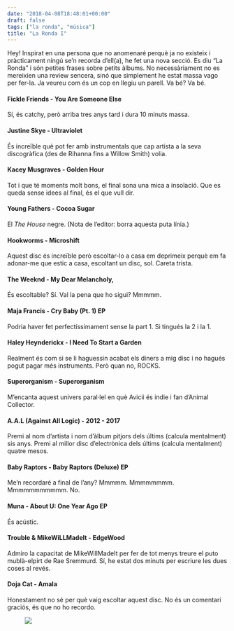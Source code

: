 ```yaml
---
date: "2018-04-08T18:48:01+00:00"
draft: false
tags: ["la ronda", "música"]
title: "La Ronda I"
---
```

Hey! Inspirat en una persona que no anomenaré perquè ja no existeix i pràcticament ningú se’n recorda d’ell(a), he fet una nova secció. Es diu “La Ronda” i són petites frases sobre petits àlbums. No necessàriament no es mereixien una review sencera, sinó que simplement he estat massa vago per fer-la. Ja veureu com és un cop en llegiu un parell. Va bé? Va bé.<!-- more -->

#### Fickle Friends - You Are Someone Else

Sí, és catchy, però arriba tres anys tard i dura 10 minuts massa.

#### Justine Skye - Ultraviolet

És increïble què pot fer amb instrumentals que cap artista a la seva discogràfica (des de Rihanna fins a Willow Smith) volia.

#### Kacey Musgraves - Golden Hour

Tot i que té moments molt bons, el final sona una mica a insolació. Que es queda sense idees al final, és el que vull dir.

#### Young Fathers - Cocoa Sugar

El *The House* negre. (Nota de l’editor: borra aquesta puta línia.)

#### Hookworms - Microshift

Aquest disc és increïble però escoltar-lo a casa em deprimeix perquè em fa adonar-me que estic a casa, escoltant un disc, sol. Careta trista.

#### The Weeknd - My Dear Melancholy,

És escoltable? Sí. Val la pena que ho sigui? Mmmmm.

#### Maja Francis - Cry Baby (Pt. 1) EP

Podria haver fet perfectíssimament sense la part 1. Si tingués la 2 i la 1.

#### Haley Heynderickx - I Need To Start a Garden

Realment és com si se li haguessin acabat els diners a mig disc i no hagués pogut pagar més instruments. Però quan no, ROCKS.

#### Superorganism - Superorganism

M’encanta aquest univers paral·lel en què Avicii és indie i fan d’Animal Collector.

#### A.A.L (Against All Logic) - 2012 - 2017

Premi al nom d’artista i nom d’àlbum pitjors dels últims (calcula mentalment) sis anys. Premi al millor disc d’electrònica dels últims (calcula mentalment) quatre mesos.

#### Baby Raptors - Baby Raptors (Deluxe) EP

Me’n recordaré a final de l’any? Mmmmm. Mmmmmmmm. Mmmmmmmmmmm. No.

#### Muna - About U: One Year Ago EP

És acústic. 

#### Trouble & MikeWiLLMadeIt - EdgeWood

Admiro la capacitat de MikeWillMadeIt per fer de tot menys treure el puto mublà-elpirt de Rae Sremmurd. Sí, he estat dos minuts per escriure les dues coses al revés.

#### Doja Cat - Amala

Honestament no sé per què vaig escoltar aquest disc. No és un comentari graciós, és que no ho recordo.

<figure class="tmblr-full" data-orig-height="600" data-orig-width="1200" data-orig-src="https://78.media.tumblr.com/7c4069dcd60fc54403a46d90ab0610d5/tumblr_p6vqm3mgvA1u00ofno2_1280.png"><img id="splashFade" src="https://78.media.tumblr.com/8a95783b99da96463022a3b7c48ead31/tumblr_inline_p7k0i2F5Ku1rf46cf_540.png" data-orig-height="600" data-orig-width="1200" data-orig-src="https://78.media.tumblr.com/7c4069dcd60fc54403a46d90ab0610d5/tumblr_p6vqm3mgvA1u00ofno2_1280.png"></figure>